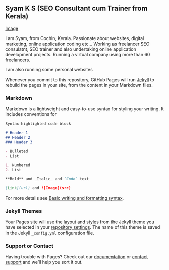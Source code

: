 ## Syam K S (SEO Consultant cum Trainer from Kerala)
[Image](https://media-exp1.licdn.com/dms/image/C4D03AQG_I1WmYEF4hA/profile-displayphoto-shrink_400_400/0/1516528617731?e=1652313600&v=beta&t=_6GXmAdjTJMTWfrkPVCiBatV4FBBWjG3-I524rl4XcU)

I am Syam, from Cochin, Kerala. Passionate about websites, digital marketing, online application coding etc... Working as freelancer SEO consulatnt, SEO trainer and also undertaking online application development projects. Running a virtual company using more than 60 freelancers. 

I am also running some personal websites 

Whenever you commit to this repository, GitHub Pages will run [Jekyll](https://jekyllrb.com/) to rebuild the pages in your site, from the content in your Markdown files.

### Markdown

Markdown is a lightweight and easy-to-use syntax for styling your writing. It includes conventions for

```markdown
Syntax highlighted code block

# Header 1
## Header 2
### Header 3

- Bulleted
- List

1. Numbered
2. List

**Bold** and _Italic_ and `Code` text

[Link](url) and ![Image](src)
```

For more details see [Basic writing and formatting syntax](https://docs.github.com/en/github/writing-on-github/getting-started-with-writing-and-formatting-on-github/basic-writing-and-formatting-syntax).

### Jekyll Themes

Your Pages site will use the layout and styles from the Jekyll theme you have selected in your [repository settings](https://github.com/syamsasi/personal-website/settings/pages). The name of this theme is saved in the Jekyll `_config.yml` configuration file.

### Support or Contact

Having trouble with Pages? Check out our [documentation](https://docs.github.com/categories/github-pages-basics/) or [contact support](https://support.github.com/contact) and we’ll help you sort it out.
